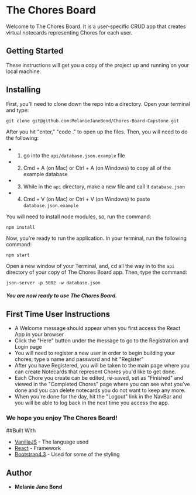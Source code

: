 # The Chores Board

Welcome to The Chores Board. It is a user-specific CRUD app that creates virtual notecards representing Chores for each user.

## Getting Started

These instructions will get you a copy of the project up and running on your local machine.

## Installing

First, you'll need to clone down the repo into a directory. Open your terminal and type:
```
git clone git@github.com:MelanieJaneBond/Chores-Board-Capstone.git
```
After you hit "enter," "code ." to open up the files.
Then, you will need to do the following:
+ 1. go into the `api/database.json.example` file
+ 2. Cmd + A (on Mac) or Ctrl + A (on Windows) to copy all of the example database
+ 3. While in the `api` directory, make a new file and call it `database.json`
+ 4. Cmd + V (on Mac) or Ctrl + V (on Windows) to paste `database.json.example`

You will need to install node modules, so, run the command:
```
npm install
```
Now, you're ready to run the application. In your terminal, run the following command:
```
npm start
```
Open a new window of your Terminal, and, cd all the way in to the `api` directory of your copy of The Chores Board app. Then, type the command:
```
json-server -p 5002 -w database.json
```
##### You are now ready to use The Chores Board.

## First Time User Instructions
* A Welcome message should appear when you first access the React App in your browser
* Click the "Here" button under the message to go to the Registration and Login page
* You will need to register a new user in order to begin building your chores; type a name and password and hit "Register"
* After you have Registered, you will be taken to the main page where you can create Notecards that represent Chores you'd like to get done.
* Each Chore you create can be edited, re-saved, set as "Finished" and viewed in the "Completed Chores" page where you can see what you've done and you can delete notecards you do not want to keep any more.
* When you're done for the day, hit the "Logout" link in the NavBar and you will be able to log back in the next time you access the app.

### We hope you enjoy The Chores Board!

##Built With

* [VanillaJS](http://es6-features.org/#Constants) - The language used
* [React](https://reactjs.org/) - Framework
* [Bootstrap4.3](https://getbootstrap.com/) - Used for some of the styling

## Author
* **Melanie Jane Bond**